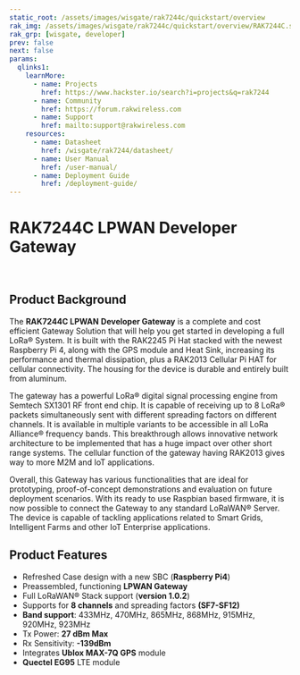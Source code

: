 ```yaml
---
static_root: /assets/images/wisgate/rak7244c/quickstart/overview
rak_img: /assets/images/wisgate/rak7244c/quickstart/overview/RAK7244C.svg
rak_grp: [wisgate, developer]
prev: false
next: false
params:
  qlinks1:
    learnMore:
      - name: Projects
        href: https://www.hackster.io/search?i=projects&q=rak7244
      - name: Community
        href: https://forum.rakwireless.com
      - name: Support
        href: mailto:support@rakwireless.com
    resources:
      - name: Datasheet
        href: /wisgate/rak7244/datasheet/
      - name: User Manual
        href: /user-manual/
      - name: Deployment Guide
        href: /deployment-guide/ 
---
```


# RAK7244C LPWAN Developer Gateway

&nbsp;
<rk-img
  :src="`${$frontmatter.static_root}/eqijenycxekcw9g3n0ux.jpg`"
  width="65%"
  figure-number="1"
  caption="RAK7244C LPWAN Developer Gateway"
/>

## Product Background

The **RAK7244C LPWAN** **Developer Gateway** is a complete and cost efficient Gateway Solution that will help you get started in developing a full LoRa® System. It is built with the RAK2245 Pi Hat stacked with the newest Raspberry Pi 4, along with the GPS module and Heat Sink, increasing its performance and thermal dissipation, plus a RAK2013 Cellular Pi HAT for cellular connectivity. The housing for the device is durable and entirely built from aluminum.

The gateway has a powerful LoRa® digital signal processing engine from Semtech SX1301 RF front end chip. It is capable of receiving up to 8 LoRa® packets simultaneously sent with different spreading factors on different channels. It is available in multiple variants to be accessible in all LoRa Alliance® frequency bands. This breakthrough allows innovative network architecture to be implemented that has a huge impact over other short range systems. The cellular function of the gateway having RAK2013 gives way to more M2M and IoT applications.

Overall, this Gateway has various functionalities that are ideal for prototyping, proof-of-concept demonstrations and evaluation on future deployment scenarios. With its ready to use Raspbian based firmware, it is now possible to connect the Gateway to any standard LoRaWAN® Server. The device is capable of tackling applications related to Smart Grids, Intelligent Farms and other IoT Enterprise applications.

<rk-btn
  src="/wisgate/rak7244c/quickstart/"
  label="Get Started with RAK7244C LPWAN Developer Gateway"
/>

<rk-quick-links :params="$page.frontmatter.params.qlinks1" />

## Product Features

- Refreshed Case design with a new SBC (**Raspberry Pi4**)
- Preassembled, functioning **LPWAN Gateway**
- Full LoRaWAN® Stack support (**version 1.0.2**)
- Supports for **8 channels** and spreading factors **(SF7-SF12)**
- **Band support**: 433MHz, 470MHz, 865MHz, 868MHz, 915MHz, 920MHz, 923MHz
- Tx Power: **27 dBm Max**
- Rx Sensitivity: **-139dBm**
- Integrates **Ublox MAX-7Q GPS** module
- **Quectel EG95** LTE module

<rk-btn
  src="https://store.rakwireless.com/products/rak7244-lpwan-developer-gateway?variant=31446039887917"
  label="Buy a RAK7244C LPWAN Developer Gateway"
  _blank
/>

